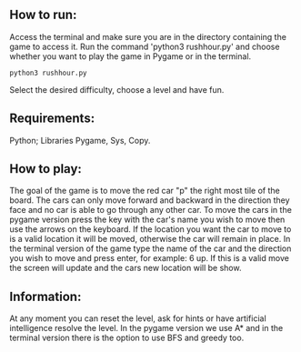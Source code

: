 How to run:
---

Access the terminal and make sure you are in the directory containing the game to access it.
Run the command 'python3 rushhour.py' and choose whether you want to play the game in Pygame or in the terminal.
```
python3 rushhour.py
```
Select the desired difficulty, choose a level and have fun.


Requirements:
---

Python;
Libraries Pygame, Sys, Copy.


How to play:
---


The goal of the game is to move the red car "p" the right most tile of the board.
The cars can only move forward and backward in the direction they face and no car is able to go through any other car.
To move the cars in the pygame version press the key with the car's name you wish to move then use the arrows on the keyboard. If the location you want the car to move to is a valid location it will be moved, otherwise the car will remain in place.
In the terminal version of the game type the name of the car and the direction you wish to move and press enter, for example: 6 up. If this is a valid move the screen will update and the cars new location will be show.


Information:
---

At any moment you can reset the level, ask for hints or have artificial intelligence resolve the level. In the pygame version we use A* and in the terminal version there is the option to use BFS and greedy too.